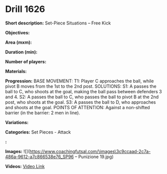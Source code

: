 # Drill 1626

**Short description:**
Set-Piece Situations – Free Kick

**Objectives:**


**Area (mxm):**


**Duration (min):**


**Number of players:**


**Materials:**


**Progression:**
BASE MOVEMENT: T1: Player C approaches the ball, while pivot B moves from the 1st to the 2nd post. SOLUTIONS: S1: A passes the ball to C, who shoots at the goal, making the ball pass between defenders 3 and 4. S2: A passes the ball to C, who passes the ball to pivot B at the 2nd post, who shoots at the goal. S3: A passes the ball to D, who approaches and shoots at the goal. POINTS OF ATTENTION: Against a non-shifted barrier (in the barrier: 2 men in line).

**Variations:**


**Categories:**
Set Pieces - Attack

**:**


**Images:**
![](https://www.coachingfutsal.com/\images\3c9ccaad-2c7a-486a-9612-a7c866538e76_SP96 – Punizione 19.jpg)

**Videos:**
[Video Link](https://www.youtube.com/embed/65GfMMfySTY)

